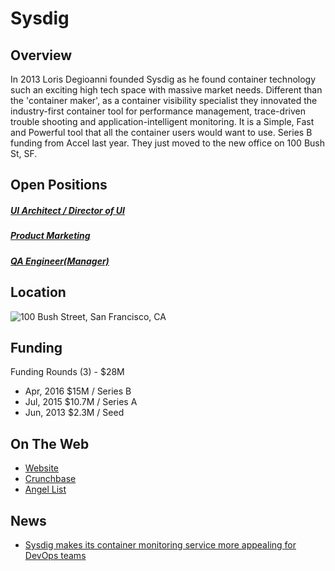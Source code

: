 # Sysdig
## Overview
In 2013 Loris Degioanni founded Sysdig as he found container technology such an exciting high tech space with massive market needs. Different than the 'container maker', as a container visibility specialist they innovated the industry-first container tool for performance management, trace-driven trouble shooting and application-intelligent monitoring. It is a Simple, Fast and Powerful tool that all the container users would want to use. Series B funding from Accel last year. They just moved to the new office on 100 Bush St, SF.

## Open Positions
##### [UI Architect / Director of UI](ui-architect-director-of-ui.md)
##### [Product Marketing](product-marketing.md)
##### [QA Engineer(Manager)](https://github.com/letsrockit/jobs/blob/master/sysdig/qa-engineer-manager.md)

## Location
![100 Bush Street, San Francisco, CA](https://maps.googleapis.com/maps/api/staticmap?center=100+Bush+Street,+San+Francisco,+CA&zoom=13&scale=false&size=600x300&maptype=roadmap&format=png&visual_refresh=true&markers=size:mid%7Ccolor:0xff0000%7Clabel:%7C100+Bush+St.,+San+Francisco,+CA)  

## Funding
Funding Rounds (3) - $28M
+ Apr, 2016	$15M / Series B
+ Jul, 2015	$10.7M / Series A
+ Jun, 2013	$2.3M / Seed

## On The Web
+ [Website](http://www.sysdig.org/)
+ [Crunchbase](https://www.crunchbase.com/organization/sysdig#/entity)
+ [Angel List](https://angel.co/sysdig)

## News
+ [Sysdig makes its container monitoring service more appealing for DevOps teams](https://rockit.mycompas.com/staff/comptracedit.aspx?ID=709560)
